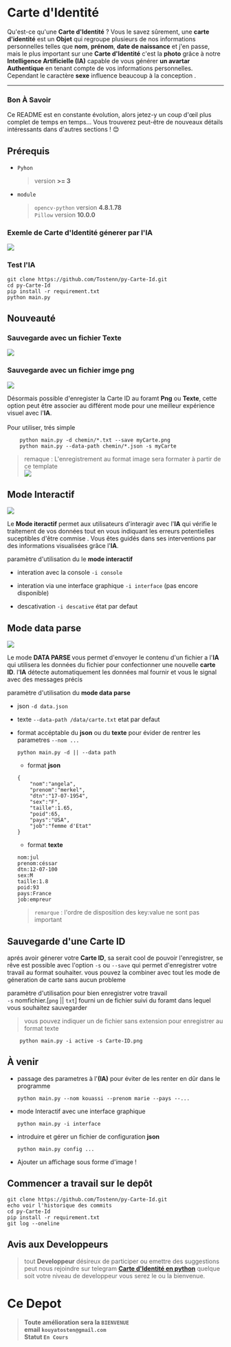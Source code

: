 # **Carte d'Identité**
Qu'est-ce qu'une **Carte d'Identité** ? Vous le savez sûrement, une **carte d'identité** est un **Objet** qui regroupe plusieurs de nos informations personnelles telles que **nom**, **prénom**, **date de naissance** et j'en passe, mais le plus important sur une **Carte d'Identité** c'est la **photo** grâce à notre **Intelligence Artificielle (IA)** capable de vous générer **un avartar Authentique** en tenant compte de vos informations personnelles. Cependant le caractère  **sexe** influence beaucoup à la conception .
<hr>

### <b style="text-transform:capitalize;"> bon  à savoir</b>
Ce README est en constante évolution, alors jetez-y un coup d'œil plus complet de temps en temps... Vous trouverez peut-être de nouveaux détails intéressants dans d'autres sections ! 😊

## **Prérequis**
+ `Pyhon`

    > version __>= 3__
- `module`

    >`opencv-python` version __4.8.1.78__<br>
    `Pillow` version __10.0.0__
    
### **Exemle de Carte d'Identité génerer par l'IA**
   ![](img/ID.png)

### Test l'**IA**
```
git clone https://github.com/Tostenn/py-Carte-Id.git
cd py-Carte-Id
pip install -r requirement.txt
python main.py

```

## Nouveauté
### Sauvegarde avec un fichier Texte
![](img/demoSavetexte.gif)

### Sauvegarde avec un fichier imge png
![](img/demoSavePng.gif)

Désormais possible d'enregister la Carte ID au foramt **Png** ou **Texte**,
cette option peut être associer au différent mode pour une meilleur expérience visuel avec l'**IA**.<br>
<br>
Pour utiliser, trés simple
```
    python main.py -d chemin/*.txt --save myCarte.png
    python main.py --data-path chemin/*.json -s myCarte
```

>remaque : L'enregistrement au format image sera formater à partir de ce template <br>
<img src="img/template.png"></img>
    
## **Mode Interactif**
![](img/demeModeActive.gif)

Le **Mode iteractif** permet aux utilisateurs d'interagir  avec l'**IA** qui vérifie le traitement de vos données tout en vous indiquant les erreurs potentielles suceptibles d'être commise . Vous êtes guidés dans ses interventions par des informations visualisées grâce l'**IA**.<br>

paramètre d'utilisation du le **mode interactif**<br>
+ interation avec la console `-i console`
- interation via une interface graphique `-i interface` (pas encore disponible)
+ descativation `-i descative` état par defaut

## **Mode data parse**
![](img/demaModeDataParse.gif)

Le mode <b style="text-transform:uppercase;" > data parse </b> vous permet d'envoyer le contenu d'un fichier a l'**IA** qui utilisera les données du fichier pour confectionner une nouvelle **carte ID**. l'**IA** détecte automatiquement les données mal fournir et vous le signal avec des messages précis

paramètre d'utilisation du  **mode data parse**<br>
+ json `-d data.json`<br>
- texte `--data-path /data/carte.txt` etat par defaut
+ format accéptable du **json** ou du **texte** pour évider de rentrer les parametres `--nom ...`

    ```
    python main.py -d || --data path
    ```
    + format **json**
    
    ```
    {
        "nom":"angela",
        "prenom":"merkel",
        "dtn":"17-07-1954",
        "sex":"F",
        "taille":1.65,
        "poid":65,
        "pays":"USA",
        "job":"femme d'Etat"
    }
    ```
    - format **texte**
    ```
    nom:jul
    prenom:céssar       
    dtn:12-07-100    
    sex:M
    taille:1.8        
    poid:93
    pays:France
    job:empreur
    ```
    >`remarque` : l'ordre de disposition des key:value ne sont pas important

## Sauvegarde d'une Carte ID
aprés avoir génerer votre **Carte ID**, sa serait cool de pouvoir l'enregistrer, se rêve est possible avec l'option `-s` ou `--save` qui permet d'enregistrer votre travail au format souhaiter. vous pouvez la combiner avec tout les mode de géneration de carte sans aucun probleme

paramètre d'utilisation pour bien enregistrer votre travail<br>
`-s` nomfichier.[`png` || `txt`] fourni un de fichier suivi du foramt dans lequel vous souhaitez sauvegarder 
> vous pouvez indiquer un de fichier sans extension pour enregistrer au format texte
```
    python main.py -i active -s Carte-ID.png
```

## **À venir**
+ passage des parametres à l'<b style="text-transform:uppercase;">(ia)</b> pour éviter de les renter en dûr dans le programme 

    ```
    python main.py --nom kouassi --prenom marie --pays --...
    ```

+ mode Interactif avec une interface graphique
    ```
    python main.py -i interface
    ```


- introduire et gérer un fichier de configuration **json** 

    ```
    python main.py config ...
    ```
- Ajouter un affichage sous forme d'image
!
## **Commencer a travail sur le depôt**
```
git clone https://github.com/Tostenn/py-Carte-Id.git
echo voir l'historique des commits
cd py-Carte-Id
pip install -r requirement.txt
git log --oneline
```

## **Avis aux Developpeurs**
>tout **Developpeur** désireux de participer ou emettre des suggestions peut nous rejoindre sur telegram [**Carte d'Identité en python**](https://t.me/+n9v9xfVaR38xNmM0) quelque soit votre niveau de developpeur vous serez le ou la bienvenue.

# **Ce Depot**
> **__Toute amélioration sera la  `BIENVENUE`__** <br>
> **email `kouyatosten@gmail.com`** <br>
> **Statut  `En Cours`**